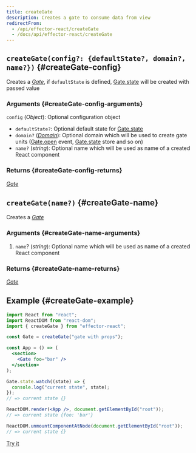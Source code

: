 ```yaml
---
title: createGate
description: Creates a gate to consume data from view
redirectFrom:
  - /api/effector-react/createGate
  - /docs/api/effector-react/createGate
---
```


## `createGate(config?: {defaultState?, domain?, name?})` {#createGate-config}

Creates a [_Gate_](/en/api/effector-react/Gate), if `defaultState` is defined, [Gate.state](/en/api/effector-react/Gate#state) will be created with passed value

### Arguments {#createGate-config-arguments}

`config` (_Object_): Optional configuration object

- `defaultState?`: Optional default state for [Gate.state](/en/api/effector-react/Gate#state)
- `domain?` ([_Domain_](/en/api/effector/Domain)): Optional domain which will be used to create gate units ([Gate.open](/en/api/effector-react/Gate#open) event, [Gate.state](/en/api/effector-react/Gate#state) store and so on)
- `name?` (_string_): Optional name which will be used as name of a created React component

### Returns {#createGate-config-returns}

[_Gate_](/en/api/effector-react/Gate)

## `createGate(name?)` {#createGate-name}

Creates a [_Gate_](/en/api/effector-react/Gate)

### Arguments {#createGate-name-arguments}

1. `name`? (_string_): Optional name which will be used as name of a created React component

### Returns {#createGate-name-returns}

[_Gate_](/en/api/effector-react/Gate)

## Example {#createGate-example}

```jsx
import React from "react";
import ReactDOM from "react-dom";
import { createGate } from "effector-react";

const Gate = createGate("gate with props");

const App = () => (
  <section>
    <Gate foo="bar" />
  </section>
);

Gate.state.watch((state) => {
  console.log("current state", state);
});
// => current state {}

ReactDOM.render(<App />, document.getElementById("root"));
// => current state {foo: 'bar'}

ReactDOM.unmountComponentAtNode(document.getElementById("root"));
// => current state {}
```

[Try it](https://share.effector.dev/mMZSQclh)

